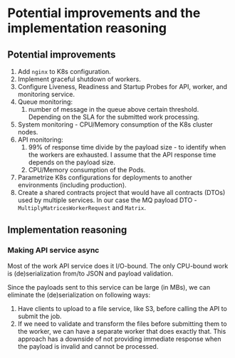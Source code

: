 # Potential improvements and the implementation reasoning

## Potential improvements

1. Add `nginx` to K8s configuration.
2. Implement graceful shutdown of workers.
3. Configure Liveness, Readiness and Startup Probes for API, worker, and monitoring service.
4. Queue monitoring:
   1. number of message in the queue above certain threshold. Depending on the SLA for the submitted work processing.
5. System monitoring - CPU/Memory consumption of the K8s cluster nodes.
6. API monitoring:
   1. 99% of response time divide by the payload size - to identify when the workers are exhausted. I assume that the API response time depends on the payload size.
   2. CPU/Memory consumption of the Pods.
7. Parametrize K8s configurations for deployments to another environments (including production).
8. Create a shared contracts project that would have all contracts (DTOs) used by multiple services. In our case the MQ payload DTO - `MultiplyMatricesWorkerRequest` and `Matrix`.

## Implementation reasoning

### Making API service async

Most of the work API service does it I/O-bound. The only CPU-bound work is (de)serialization from/to JSON and payload validation.

Since the payloads sent to this service can be large (in MBs), we can eliminate the (de)serialization on following ways:
1. Have clients to upload to a file service, like S3, before calling the API to submit the job.
2. If we need to validate and transform the files before submitting them to the worker, we can have a separate worker that does exactly that. This approach has a downside of not providing immediate response when the payload is invalid and cannot be processed.
